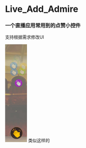 # Live_Add_Admire
### 一个直播应用常用到的点赞小控件
支持根据需求修改UI

![image](https://github.com/dafaWang/Live_Add_Admire/blob/master/jietu.png)
类似这样的

